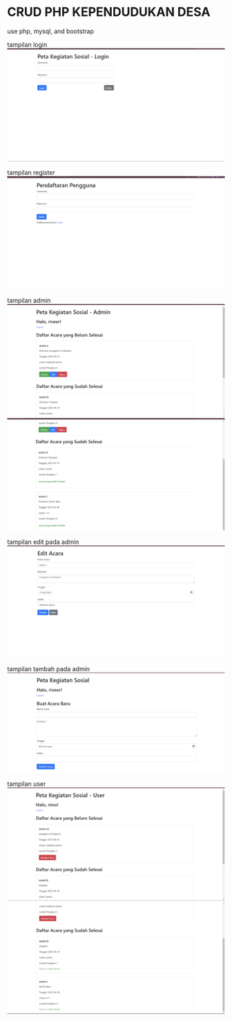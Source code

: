 # CRUD PHP KEPENDUDUKAN DESA
use php, mysql, and bootstrap

tampilan login 
![Alt Text](public/login.png)

tampilan register
![Alt Text](public/register.png)

tampilan admin
![Alt Text](public/admin.png)
![Alt Text](public/admin2.png)

tampilan edit pada admin
![Alt Text](public/edit.png)

tampilan tambah pada admin
![Alt Text](public/tambah.png)

tampilan user
![Alt Text](public/user.png)
![Alt Text](public/user2.png)

